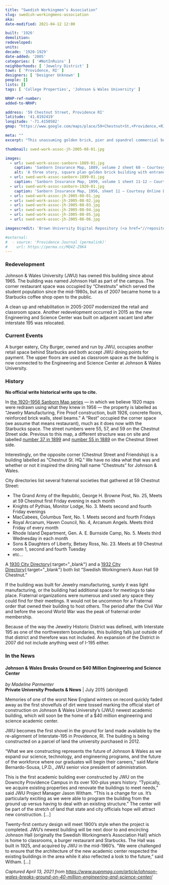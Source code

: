 ```yaml
---
title: "Swedish Workingmen’s Association"
slug: swedish-workingmens-association
aka: 
date-modified: 2021-04-12 12:00

built: '1926'
demolition: 
redeveloped: 
units:
decade: '1920-1929'
date-added: '2005'
categories: [ '#NotInRuins' ]
neighborhoods: [ 'Jewelry District' ]
town: [ 'Providence, RI' ]
designers: [ 'Designer Unknown' ]
people: []
lists: []
tags: [ 'College Properties', 'Johnson & Wales University' ]

NRHP-ref-number:
added-to-NRHP:

address: '59 Chestnut Street, Providence RI'
latitude: '41.8192419'
longitude: '-71.4150502'
gmap: "https://www.google.com/maps/place/59+Chestnut+St,+Providence,+RI+02903/@41.8192419,-71.4150502,17z/data=!3m1!4b1!4m5!3m4!1s0x89e4456cae5066c7:0xa88d05c8e7db3553!8m2!3d41.8192419!4d-71.4128615"

meta: ""
excerpt: "This unassuming golden brick, pier and spandrel commercial building has been part of the Johnson & Wales campus since the mid-1960s"

thumbnail: swed-work-assoc-jh-2005-08-01.jpg

images:
  - url: swed-work-assoc-sanborn-1889-01.jpg
    caption: 'Sanborn Insurance Map, 1889, volume 2 sheet 60 — Courtesy Brown University Digital Repository'
    alt: 'A three story, square plan golden brick building with entrances on opposite corners as well as a ground-floor chamfered retail entrance under an overhang. The windows have been replaced with commericial-grade non-operable three-over-three pane designs. Slight sandstone details adorn the cornice and the seperation of the first floor from the upper floors.'
  - url: swed-work-assoc-sanborn-1899-01.jpg
    caption: 'Sanborn Insurance Map, 1899, volume 1 sheet 11-12 — Courtesy Brown University Digital Repository'
  - url: swed-work-assoc-sanborn-1920-01.jpg
    caption: 'Sanborn Insurance Map, 1956, sheet 11 — Courtesy Online Digital Sanborn Maps via ProQuest and the Providence Public Library'
  - url: swed-work-assoc-jh-2005-08-01.jpg
  - url: swed-work-assoc-jh-2005-08-02.jpg
  - url: swed-work-assoc-jh-2005-08-03.jpg
  - url: swed-work-assoc-jh-2005-08-04.jpg
  - url: swed-work-assoc-jh-2005-08-05.jpg
  - url: swed-work-assoc-jh-2005-08-06.jpg

imagescredit: 'Brown University Digital Repository (<a href="//repository.library.brown.edu/studio/item/bdr:213558/" target="_blank">1889</a> and <a href="//repository.library.brown.edu/studio/item/bdr:213597/" target="_blank">1899</a>), and the Online Digital Sanborn Maps via ProQuest and the Providence Public Library'

#external:
#  - source: 'Providence Journal (permalink)'
#    url: https://perma.cc/MQ4Z-Z9K4
---
```


### Redevelopment

Johnson & Wales University (<span class="abbr">JWU</span>) has owned this building since about 1965. The building was named Johnson Hall as part of the campus. The corner restaurant space was occupied by “Chestnuts” which served the student population since the mid-1980s, but as of 2007 became home to a Starbucks coffee shop open to the public. 

A clean up and rehabilitation in 2005-2007 modernized the retail and classroom space. Another redevelopment occurred in 2015 as the new Engineering and Science Center was built on adjacent vacant land after interstate 195 was relocated. 


### Current Events

A burger eatery, City Burger, owned and run by <span class="abbr">JWU</span>, occupies another retail space behind Starbucks and both accept <span class="abbr">JWU</span> dining points for payment. The upper floors are used as classroom space as the building is now connected to the Engineering and Science Center at Johnson & Wales University. 


### History

**No official write historical write ups to cite.** 

In [the 1920–1956 Sanborn Map series](#photo-swed-work-assoc-sanborn-1920-01) — in which we believe 1920 maps were redrawn using what they knew in 1956 — the property is labelled as “Jewelry Manufacturing, Fire Proof construction, built 1926, concrete floors, reinforced brick walls, steel beams.” A “Rest” occupied the corner space (we assume that means restaurant), much as it does now with the Starbucks space. The street numbers were 55, 57, and 59 on the Chestnut Street side. Previous to this map, a different structure was on site and labelled [number 37 in 1899](#photo-swed-work-assoc-sanborn-1899-01) and [number 55 in 1889](#photo-swed-work-assoc-sanborn-1889-01) on the Chestnut Street side. 

Interestingly, on the opposite corner (Chestnut Street and Friendship) is a building labelled as “Chestnut St. HQ.” We have no idea what that was and whether or not it inspired the dining hall name “Chestnuts” for Johnson & Wales. 

City directories list several fraternal societies that gathered at 59 Chestnut Street: 

+ The Grand Army of the Republic, George H. Browne Post, No. 25, Meets at 59 Chestnut first Friday evening in each month
+ Knights of Pythias, Monitor Lodge, No. 3. Meets second and fourth Friday evenings 
+ MacCabees, Columbus Tent, No. 1. Meets second and fourth Fridays
+ Royal Arcanum, Haven Council, No. 4, Arcanum Angels. Meets third Friday of every month
+ Rhode Island Department, Gen. A. E. Burnside Camp, No. 5. Meets third Wednesday in each month
+ Sons & Daughters of Liberty, Betsey Ross, No. 23. Meets at 59 Chestnut room 1, second and fourth Tuesday
+ etc…

A [1930 City Directory](//archive.org/details/providencedirectunse/page/1294/mode/2up){:target="_blank"} and a [1932 City Directory](//archive.org/details/providencedirectunse_0/page/1238){:target="_blank"} both list “Swedish Workingmen’s Assn Hall 59 Chestnut.” 

If the building was built for Jewelry manufacturing, surely it was light manufacturing, or the building had additional space for meetings to take place. Fraternal organizations were numerous and used any space they could find for their meetings. It would not be uncommon for a Fraternal order that owned their building to host others. The period after the Civil War and before the second World War was the peak of fraternal order membership. 

Because of the way the Jewelry Historic District was defined, with Interstate 195 as one of the northwestern boundaries, this building falls just outside of that district and therefore was not included. An expansion of the District in 2007 did not include anything west of I-195 either. 


### In the News

#### Johnson & Wales Breaks Ground on $40 Million Engineering and Science Center

_by Madeline Parmenter_  
**Private University Products & News** | July 2015 (abridged)

Memories of one of the worst New England winters on record quickly faded away as the first shovelfuls of dirt were tossed marking the official start of construction on Johnson & Wales University’s (<span class="abbr">JWU</span>) newest academic building, which will soon be the home of a $40 million engineering and science academic center.

<span class="abbr">JWU</span> becomes the first shovel in the ground for land made available by the re-alignment of Interstate-195 in Providence, RI. The building is being constructed on a parcel of land the university purchased in 2012.

“What we are constructing represents the future of Johnson & Wales as we expand our science, technology, and engineering programs, and the future of the workforce where our graduates will begin their careers,” said Marie Bernardo-Sousa, LP.D., <span class="abbr">JWU</span> senior vice president of administration.

This is the first academic building ever constructed by <span class="abbr">JWU</span> on the Downcity Providence Campus in its over 100-plus years history. “Typically, we acquire existing properties and renovate the buildings to meet needs,” said <span class="abbr">JWU</span> Project Manager Jason Witham. “This is a change for us. It’s particularly exciting as we were able to program the building from the ground up versus having to deal with an existing structure.” The center will be part of the stretch of land that state and city officials hope will attract new construction. […]

Twenty-first century design will meet 1900’s style when the project is completed. <span class="abbr">JWU</span>’s newest building will be next door to and encircling Johnson Hall (originally the Swedish Workingmen’s Association Hall) which is home to classrooms, a burger restaurant and Starbucks. The Hall was built in 1925, and acquired by <span class="abbr">JWU</span> in the mid-1960’s. “We were challenged to ensure that the architecture of the new academic center respected the existing buildings in the area while it also reflected a look to the future,” said Witham. […]

_Captured April 13, 2021 from https://www.pupnmag.com/article/johnson-wales-breaks-ground-on-40-million-engineering-and-science-center/_
